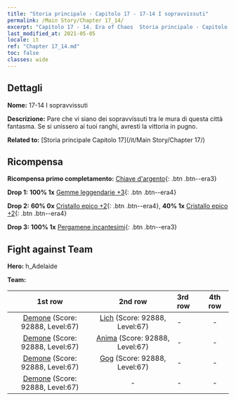 ```yaml
---
title: "Storia principale - Capitolo 17 - 17-14 I sopravvissuti"
permalink: /Main Story/Chapter 17_14/
excerpt: "Capitolo 17 - 14. Era of Chaos  Storia principale - Capitolo 17_14. 17-14 I sopravvissuti"
last_modified_at: 2021-05-05
locale: it
ref: "Chapter 17_14.md"
toc: false
classes: wide
---
```


## Dettagli

 **Nome:** 17-14 I sopravvissuti

 **Descrizione:** Pare che vi siano dei sopravvissuti tra le mura di questa città fantasma. Se si unissero ai tuoi ranghi, avresti la vittoria in pugno.

 **Related to:** [Storia principale Capitolo 17](/it/Main Story/Chapter 17/)

## Ricompensa

 **Ricompensa primo completamento:** [Chiave d'argento](/ItemsIT/con_693/){: .btn .btn--era3}

 **Drop 1:** **100% 1x** [Gemme leggendarie +3](/ItemsIT/mat_58/){: .btn .btn--era4}

 **Drop 2:** **60% 0x** [Cristallo epico +2](/ItemsIT/mat_52/){: .btn .btn--era4}, **40% 1x** [Cristallo epico +2](/ItemsIT/mat_52/){: .btn .btn--era4}

 **Drop 3:** **100% 1x** [Pergamene incantesimi](/ItemsIT/con_694/){: .btn .btn--era3}


## Fight against Team
 **Hero:** h_Adelaide

 **Team:**


  | 1st row | 2nd row | 3rd row | 4th row |
  |:----:|:----:|:----|:----:|
  | [Demone](/it/units/Demon/) (Score: 92888, Level:67)  | [Lich](/it/units/Lich/) (Score: 92888, Level:67)  | - | - |
  | [Demone](/it/units/Demon/) (Score: 92888, Level:67)  | [Anima](/it/units/Wight/) (Score: 92888, Level:67)  | - | - |
  | [Demone](/it/units/Demon/) (Score: 92888, Level:67)  | [Gog](/it/units/Gog/) (Score: 92888, Level:67)  | - | - |
  | [Demone](/it/units/Demon/) (Score: 92888, Level:67)  | - | - | - |



